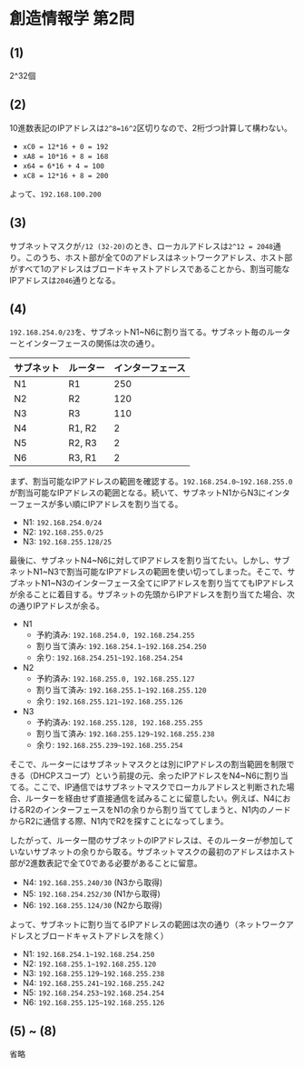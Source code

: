 # 創造情報学 第2問

## (1)

2^32個

## (2)

10進数表記のIPアドレスは`2^8=16^2`区切りなので、2桁づつ計算して構わない。

- `xC0 = 12*16 + 0 = 192`
- `xA8 = 10*16 + 8 = 168`
- `x64 = 6*16 + 4 = 100`
- `xC8 = 12*16 + 8 = 200`

よって、`192.168.100.200`

## (3)

サブネットマスクが`/12 (32-20)`のとき、ローカルアドレスは`2^12 = 2048`通り。このうち、ホスト部が全て0のアドレスはネットワークアドレス、ホスト部がすべて1のアドレスはブロードキャストアドレスであることから、割当可能なIPアドレスは`2046`通りとなる。

## (4)

`192.168.254.0/23`を、サブネットN1~N6に割り当てる。サブネット毎のルーターとインターフェースの関係は次の通り。

| サブネット | ルーター | インターフェース |
| ---------- | -------- | ---------------- |
| N1         | R1       | 250              |
| N2         | R2       | 120              |
| N3         | R3       | 110              |
| N4         | R1, R2   | 2                |
| N5         | R2, R3   | 2                |
| N6         | R3, R1   | 2                |

まず、割当可能なIPアドレスの範囲を確認する。`192.168.254.0~192.168.255.0`が割当可能なIPアドレスの範囲となる。続いて、サブネットN1からN3にインターフェースが多い順にIPアドレスを割り当てる。

- N1: `192.168.254.0/24`
- N2: `192.168.255.0/25`
- N3: `192.168.255.128/25`

最後に、サブネットN4~N6に対してIPアドレスを割り当てたい。しかし、サブネットN1~N3で割当可能なIPアドレスの範囲を使い切ってしまった。そこで、サブネットN1~N3のインターフェース全てにIPアドレスを割り当ててもIPアドレスが余ることに着目する。サブネットの先頭からIPアドレスを割り当てた場合、次の通りIPアドレスが余る。

- N1
  - 予約済み: `192.168.254.0, 192.168.254.255`
  - 割り当て済み: `192.168.254.1~192.168.254.250`
  - 余り: `192.168.254.251~192.168.254.254`
- N2
  - 予約済み: `192.168.255.0, 192.168.255.127`
  - 割り当て済み: `192.168.255.1~192.168.255.120`
  - 余り: `192.168.255.121~192.168.255.126`
- N3
  - 予約済み: `192.168.255.128, 192.168.255.255`
  - 割り当て済み: `192.168.255.129~192.168.255.238`
  - 余り: `192.168.255.239~192.168.255.254`

そこで、ルーターにはサブネットマスクとは別にIPアドレスの割当範囲を制限できる（DHCPスコープ）という前提の元、余ったIPアドレスをN4~N6に割り当てる。ここで、IP通信ではサブネットマスクでローカルアドレスと判断された場合、ルーターを経由せず直接通信を試みることに留意したい。例えば、N4におけるR2のインターフェースをN1の余りから割り当ててしまうと、N1内のノードからR2に通信する際、N1内でR2を探すことになってしまう。

したがって、ルーター間のサブネットのIPアドレスは、そのルーターが参加していないサブネットの余りから取る。サブネットマスクの最初のアドレスはホスト部が2進数表記で全て0である必要があることに留意。

- N4: `192.168.255.240/30` (N3から取得)
- N5: `192.168.254.252/30` (N1から取得)
- N6: `192.168.255.124/30` (N2から取得)

よって、サブネットに割り当てるIPアドレスの範囲は次の通り（ネットワークアドレスとブロードキャストアドレスを除く）

- N1: `192.168.254.1~192.168.254.250`
- N2: `192.168.255.1~192.168.255.120`
- N3: `192.168.255.129~192.168.255.238`
- N4: `192.168.255.241~192.168.255.242`
- N5: `192.168.254.253~192.168.254.254`
- N6: `192.168.255.125~192.168.255.126`

## (5) ~ (8)

省略
